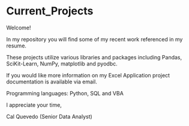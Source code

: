 # Current_Projects
Welcome! 

In my repository you will find some of my recent work referenced in my resume.

These projects utilize various libraries and packages including Pandas, SciKit-Learn, NumPy, matplotlib and pyodbc.

If you would like more information on my Excel Application project documentation is available via email. 

Programming languages: Python, SQL and VBA 

I appreciate your time,

Cal Quevedo
(Senior Data Analyst)
